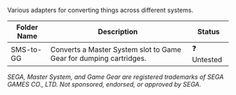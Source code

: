 Various adapters for converting things across different systems.

| Folder Name       | Description                                                         | Status        |
| ----------------- | ------------------------------------------------------------------- | --------------|
| SMS-to-GG         | Converts a Master System slot to Game Gear for dumping cartridges.  | ❓ Untested   |


*SEGA, Master System, and Game Gear are registered trademarks of SEGA GAMES CO., LTD. Not sponsored, endorsed, or approved by SEGA.*
